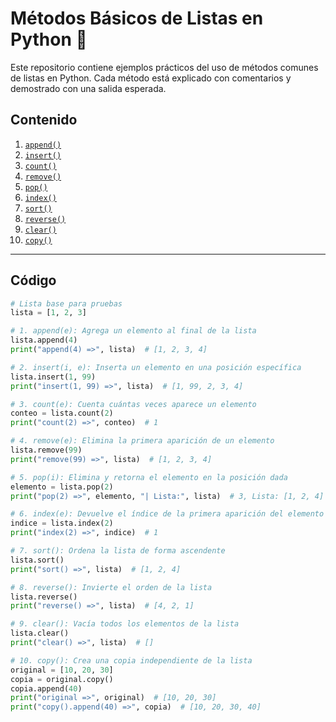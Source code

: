 # Métodos Básicos de Listas en Python 🐍

Este repositorio contiene ejemplos prácticos del uso de métodos comunes de listas en Python. Cada método está explicado con comentarios y demostrado con una salida esperada.

## Contenido

1. [`append()`](#1-append)
2. [`insert()`](#2-insert)
3. [`count()`](#3-count)
4. [`remove()`](#4-remove)
5. [`pop()`](#5-pop)
6. [`index()`](#6-index)
7. [`sort()`](#7-sort)
8. [`reverse()`](#8-reverse)
9. [`clear()`](#9-clear)
10. [`copy()`](#10-copy)

---

## Código

```python
# Lista base para pruebas
lista = [1, 2, 3]

# 1. append(e): Agrega un elemento al final de la lista
lista.append(4)
print("append(4) =>", lista)  # [1, 2, 3, 4]

# 2. insert(i, e): Inserta un elemento en una posición específica
lista.insert(1, 99)
print("insert(1, 99) =>", lista)  # [1, 99, 2, 3, 4]

# 3. count(e): Cuenta cuántas veces aparece un elemento
conteo = lista.count(2)
print("count(2) =>", conteo)  # 1

# 4. remove(e): Elimina la primera aparición de un elemento
lista.remove(99)
print("remove(99) =>", lista)  # [1, 2, 3, 4]

# 5. pop(i): Elimina y retorna el elemento en la posición dada
elemento = lista.pop(2)
print("pop(2) =>", elemento, "| Lista:", lista)  # 3, Lista: [1, 2, 4]

# 6. index(e): Devuelve el índice de la primera aparición del elemento
indice = lista.index(2)
print("index(2) =>", indice)  # 1

# 7. sort(): Ordena la lista de forma ascendente
lista.sort()
print("sort() =>", lista)  # [1, 2, 4]

# 8. reverse(): Invierte el orden de la lista
lista.reverse()
print("reverse() =>", lista)  # [4, 2, 1]

# 9. clear(): Vacía todos los elementos de la lista
lista.clear()
print("clear() =>", lista)  # []

# 10. copy(): Crea una copia independiente de la lista
original = [10, 20, 30]
copia = original.copy()
copia.append(40)
print("original =>", original)  # [10, 20, 30]
print("copy().append(40) =>", copia)  # [10, 20, 30, 40]
